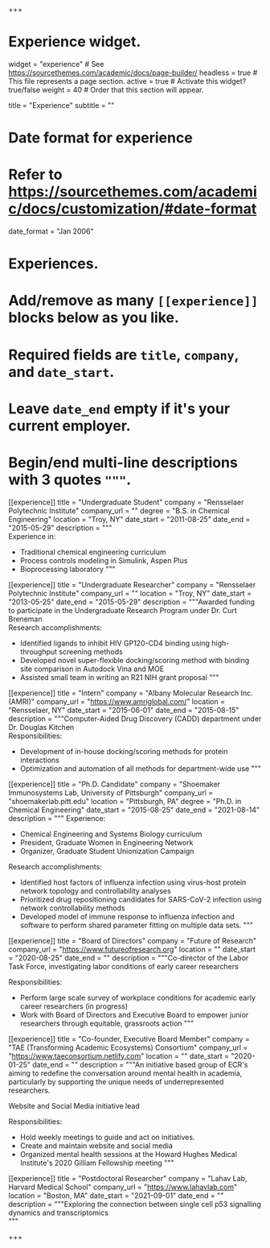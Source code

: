 +++
# Experience widget.
widget = "experience"  # See https://sourcethemes.com/academic/docs/page-builder/
headless = true  # This file represents a page section.
active = true  # Activate this widget? true/false
weight = 40  # Order that this section will appear.

title = "Experience"
subtitle = ""

# Date format for experience
#   Refer to https://sourcethemes.com/academic/docs/customization/#date-format
date_format = "Jan 2006"

# Experiences.
#   Add/remove as many `[[experience]]` blocks below as you like.
#   Required fields are `title`, `company`, and `date_start`.
#   Leave `date_end` empty if it's your current employer.
#   Begin/end multi-line descriptions with 3 quotes `"""`.
[[experience]]
  title = "Undergraduate Student"
  company = "Rensselaer Polytechnic Institute"
  company_url = ""
  degree = "B.S. in Chemical Engineering" 
  location = "Troy, NY"
  date_start = "2011-08-25"
  date_end = "2015-05-29"
  description = """  
  Experience in:
  
  * Traditional chemical engineering curriculum
  * Process controls modeling in Simulink, Aspen Plus
  * Bioprocessing laboratory
  """

[[experience]]
  title = "Undergraduate Researcher"
  company = "Rensselaer Polytechnic Institute"
  company_url = ""
  location = "Troy, NY"
  date_start = "2013-05-25"
  date_end = "2015-05-29"
  description = """Awarded funding to participate in the Undergraduate Research Program under Dr. Curt Breneman  
  Research accomplishments:
  
  * Identified ligands to inhibit HIV GP120-CD4 binding using high-throughput screening methods
  * Developed novel super-flexible docking/scoring method with binding site comparison in Autodock Vina and MOE
  * Assisted small team in writing an R21 NIH grant proposal
  """

[[experience]]
  title = "Intern"
  company = "Albany Molecular Research Inc. (AMRI)"
  company_url = "https://www.amriglobal.com/"
  location = "Rensselaer, NY"
  date_start = "2015-06-01"
  date_end = "2015-08-15"
  description = """Computer-Aided Drug Discovery (CADD) department under Dr. Douglas Kitchen  
  Responsibilities:
  
  * Development of in-house docking/scoring methods for protein interactions 
  * Optimization and automation of all methods for department-wide use
  """

[[experience]]
  title = "Ph.D. Candidate"
  company = "Shoemaker Immunosystems Lab, University of Pittsburgh"
  company_url = "shoemakerlab.pitt.edu"
  location = "Pittsburgh, PA"
  degree = "Ph.D. in Chemical Engineering"
  date_start = "2015-08-25"
  date_end = "2021-08-14"
  description = """
  Experience:

  * Chemical Engineering and Systems Biology curriculum
  * President, Graduate Women in Engineering Network
  * Organizer, Graduate Student Unionization Campaign 

  Research accomplishments:

  * Identified host factors of influenza infection using virus-host protein network topology and controllability analyses
  * Prioritized drug repositioning candidates for SARS-CoV-2 infection using network controllability methods
  * Developed model of immune response to influenza infection and software to perform shared parameter fitting on multiple data sets.
  """

[[experience]]
  title = "Board of Directors"
  company = "Future of Research"
  company_url = "https://www.futureofresearch.org"
  location = ""
  date_start = "2020-08-25"
  date_end = ""
  description = """Co-director of the Labor Task Force, investigating labor conditions of early career researchers
 
  Responsibilities:

  * Perform large scale survey of workplace conditions for academic early career researchers (in progress)
  * Work with Board of Directors and Executive Board to empower junior researchers through equitable, grassroots action
  """

[[experience]]
  title = "Co-founder,  Executive Board Member"
  company = "TAE (Transforming Academic Ecosystems) Consortium"
  company_url = "https://www.taeconsortium.netlify.com"
  location = ""
  date_start = "2020-01-25"
  date_end = ""
  description = """An initiative based group of ECR's aiming to redefine the conversation around mental health in academia, particularly by supporting the unique needs of underrepresented researchers.
  
  Website and Social Media initiative lead

  Responsibilities:

  * Hold weekly meetings to guide and act on initiatives. 
  * Create and maintain website and social media
  * Organized mental health sessions at the Howard Hughes Medical Institute's 2020 Gilliam Fellowship meeting
  """

[[experience]]
  title = "Postdoctoral Researcher"
  company = "Lahav Lab, Harvard Medical School"
  company_url = "https://www.lahavlab.com"
  location = "Boston, MA"
  date_start = "2021-09-01"
  date_end = ""
  description = """Exploring the connection between single cell p53 signalling dynamics and transcriptomics  
  """


+++
